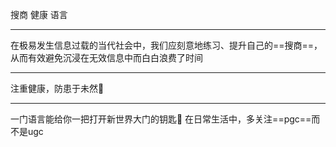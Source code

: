 搜商 健康 语言
******
在极易发生信息过载的当代社会中，我们应刻意地练习、提升自己的==搜商==，从而有效避免沉浸在无效信息中而白白浪费了时间
*******
注重健康，防患于未然🏥
*********
一门语言能给你一把打开新世界大门的钥匙🔑
在日常生活中，多关注==pgc==而不是ugc